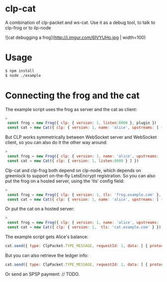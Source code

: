 # clp-cat
A combination of clp-packet and ws-cat. Use it as a debug tool, to talk to clp-frog or to ilp-node

![cat debugging a frog](http://i.imgur.com/6IVYUHo.jpg | width=100)

# Usage

```sh
$ npm install
$ node ./example
```

# Connecting the frog and the cat

The example script uses the frog as server and the cat as client:

```js
>
 const frog = new Frog({ clp: { version: 1, listen:8000 }, plugin })
 const cat = new Cat({ clp: { version: 1, name: 'alice', upstreams: [ { url: 'ws://localhost:8000/frog/clp/v1', token: 'alice' } ] } })
```

But CLP works symmetrically between WebSocket server and WebSocket client, so you can also do it the other way around:

```js
>
 const frog = new Frog({ clp: { version: 1, name: 'alice', upstreams: [ { url: 'ws://localhost:8000/cat/clp/v1', token: 'alice' } ] }, plugin })
 const cat = new Cat({ clp: { version: 1, listen:8000 } ] })
```

Clp-cat and clp-frog both depend on clp-node, which depends on greenlock to support on-the-fly LetsEncrypt registration.
So you can also put the frog on a hosted server, using the 'tls' config field:

```js
>
 const frog = new Frog({ clp: { version: 1, tls: 'frog.example.com' }, plugin })
 const cat = new Cat({ clp: { version: 1, name: 'alice', upstreams: [ { url: 'wss://frog.example.com/frog/clp/v1', token: 'alice' } ] } })
```

Or put the cat on a hosted server:

```js
>
 const frog = new Frog({ clp: { version: 1, name: 'alice', upstreams: [ { url: 'wss://cat.example.com/cat/clp/v1', token: 'alice' } ] }, plugin })
 const cat = new Cat({ clp: { version: 1,  tls: 'cat.example.com' } })
```

The example script gets Alice's balance:

```js
cat.send({ type: ClpPacket.TYPE_MESSAGE, requestId: 1, data: [ { protocolName: 'balance', contentType: ClpPacket.MIME_APPLICATION_OCTET_STREAM, data: Buffer.from([ 0 ]) } ] })
```

But you can also retrieve the ledger info:

```js
cat.send({ type: ClpPacket.TYPE_MESSAGE, requestId: 1, data: [ { protocolName: 'balance', contentType: ClpPacket.MIME_APPLICATION_OCTET_STREAM, data: Buffer.from([ 0 ]) } ] })
```

Or send an SPSP payment:
// TODO.
